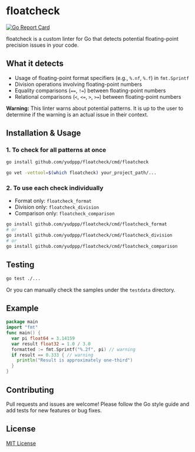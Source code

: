 # floatcheck

[![Go Report Card](https://goreportcard.com/badge/github.com/yudppp/floatcheck)](https://goreportcard.com/report/github.com/yudppp/floatcheck)

floatcheck is a custom linter for Go that detects potential floating-point precision issues in your code.

## What it detects
- Usage of floating-point format specifiers (e.g., `%.nf`, `%.f`) in `fmt.Sprintf`
- Division operations involving floating-point numbers
- Equality comparisons (`==`, `!=`) between floating-point numbers
- Relational comparisons (`<`, `<=`, `>`, `>=`) between floating-point numbers

**Warning:** This linter warns about potential patterns. It is up to the user to determine if the warning is an actual issue in their context.

## Installation & Usage

### 1. To check for all patterns at once
```bash
go install github.com/yudppp/floatcheck/cmd/floatcheck
```
```bash
go vet -vettool=$(which floatcheck) your_project_path/...
```

### 2. To use each check individually
- Format only: `floatcheck_format`
- Division only: `floatcheck_division`
- Comparison only: `floatcheck_comparison`

```bash
go install github.com/yudppp/floatcheck/cmd/floatcheck_format
# or
go install github.com/yudppp/floatcheck/cmd/floatcheck_division
# or
go install github.com/yudppp/floatcheck/cmd/floatcheck_comparison
```

## Testing

```bash
go test ./...
```

Or you can manually check the samples under the `testdata` directory.

## Example

```go
package main
import "fmt"
func main() {
  var pi float64 = 3.14159
  var result float32 = 1.0 / 3.0
  formatted := fmt.Sprintf("%.2f", pi) // warning
  if result == 0.333 { // warning
    println("Result is approximately one-third")
  }
}
```

## Contributing
Pull requests and issues are welcome! Please follow the Go style guide and add tests for new features or bug fixes.

## License
[MIT License](https://github.com/yudppp/floatcheck/blob/main/LICENSE)
